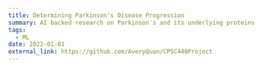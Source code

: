 ```yaml
---
title: Determining Parkinson's Disease Progression 
summary: AI backed research on Parkinson's and its underlying proteins
tags:
  - ML
date: 2022-01-01
external_link: https://github.com/AveryQuan/CPSC440Project
---
```


